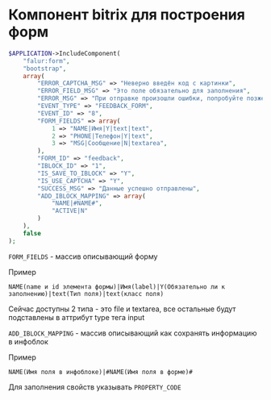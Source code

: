 # Компонент bitrix для построения форм

```php
$APPLICATION->IncludeComponent(
	"falur:form", 
	"bootstrap", 
	array(
		"ERROR_CAPTCHA_MSG" => "Неверно введён код с картинки",
		"ERROR_FIELD_MSG" => "Это поле обязательно для заполнения",
		"ERROR_MSG" => "При отправке произошли ошибки, попробуйте позже",
        "EVENT_TYPE" => "FEEDBACK_FORM",
		"EVENT_ID" => "8",
		"FORM_FIELDS" => array(
			1 => "NAME|Имя|Y|text|text",
			2 => "PHONE|Телефон|Y|text",
			3 => "MSG|Сообщение|N|textarea",
		),
		"FORM_ID" => "feedback",
		"IBLOCK_ID" => "1",
		"IS_SAVE_TO_IBLOCK" => "Y",
		"IS_USE_CAPTCHA" => "Y",
		"SUCCESS_MSG" => "Данные успешно отправлены",
		"ADD_IBLOCK_MAPPING" => array(
            "NAME|#NAME#",
            "ACTIVE|N"
        )
	),
	false
);
```

`FORM_FIELDS` - массив описывающий форму

Пример

`NAME(name и id элемента формы)|Имя(label)|Y(Обязательно ли к заполнению)|text(Тип поля)|text(класс поля)`

Сейчас доступны 2 типа - это file и textarea, все остальные будут подставлены в аттрибут type тега input

`ADD_IBLOCK_MAPPING` - массив описывающий как сохранять информацию в инфоблок

Пример

`NAME(Имя поля в инфоблоке)|#NAME(Имя поля в форме)#`

Для заполнения свойств указывать `PROPERTY_CODE` 